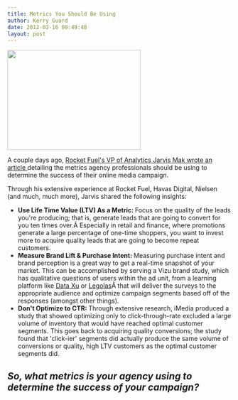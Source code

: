 ```yaml
---
title: Metrics You Should Be Using
author: Kerry Guard
date: 2012-02-16 09:49:48
layout: post
---
```

<img class="alignleft size-medium wp-image-598" title="metrics" src="http://mkgmediagroup.com/wp-content/uploads/2012/02/metrics1-300x225.jpg" alt="" width="300" height="225" />

A couple days ago, <a href="http://www.imediaconnection.com/article_full.aspx?id=30946" target="_blank">Rocket Fuel's VP of Analytics Jarvis Mak wrote an article </a>detailing the metrics agency professionals should be using to determine the success of their online media campaign.

Through his extensive experience at Rocket Fuel, Havas Digital, Nielsen (and much, much more), Jarvis shared the following insights:
<ul>
	<li><strong>Use Life Time Value (LTV) As a Metric: </strong>Focus on the quality of the leads you're producing; that is, generate leads that are going to convert for you ten times over.Â Especially in retail and finance, where promotions generate a large percentage of one-time shoppers, you want to invest more to acquire quality leads that are going to become repeat customers.</li>
	<li><strong>Measure Brand Lift &amp; Purchase Intent: </strong>Measuring purchase intent and brand perception is a great way to get a real-time snapshot of your market. This can be accomplished by serving a Vizu brand study, which has qualitative questions of users within the ad unit, from a learning platform like <a href="http://dataxu.com" target="_blank">Data Xu</a> or <a href="http://www.legolas-media.com/" target="_blank">Legolas</a>Â that will deliver the surveys to the appropriate audience and optimize campaign segments based off of the responses (amongst other things).</li>
	<li><strong>Don't Optimize to CTR: </strong>Through extensive research, iMedia produced a study that showed optimizing only to click-through-rate excluded a large volume of inventory that would have reached optimal customer segments. This goes back to acquiring quality conversions; the study found that 'click-ier' segments did actually produce the same volume of conversions or quality, high LTV customers as the optimal customer segments did.</li>
</ul>
<h2><em>So, what metrics is your agency using to determine the success of your campaign?</em></h2>
